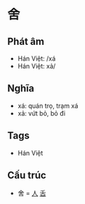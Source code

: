 # 舍

## Phát âm
* Hán Việt: /xá
* Hán Việt: xả/

## Nghĩa
* xá: quán trọ, trạm xá
* xả: vứt bỏ, bỏ đi

## Tags
* Hán Việt

## Cấu trúc
* 舍 = [人](人.md) [舌](舌.md)

<script>window.HANZI_FIELD='舍';</script>